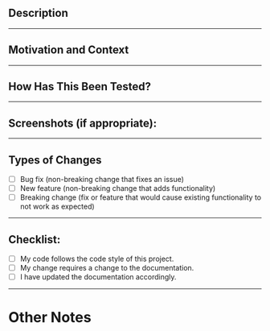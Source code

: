 <!--- Provide a general summary of your changes in the Title above -->

## Description

<!--- Describe your changes in detail -->

---

## Motivation and Context

<!--- Why is this change required? What problem does it solve? -->

<!--- If it fixes an open issue, please link to the issue here. -->

---

## How Has This Been Tested?

<!--- Please describe in detail how you tested your changes. -->
<!--- Include details of your testing environment, the tests you ran to -->

<!--- see how your change affects other areas of the code, etc. -->

---

## Screenshots (if appropriate):

---

## Types of Changes

<!--- What types of changes does your code introduce? Put an `x` in all the boxes that apply: -->

- [ ] Bug fix (non-breaking change that fixes an issue)
- [ ] New feature (non-breaking change that adds functionality)
- [ ] Breaking change (fix or feature that would cause existing functionality to not work as expected)

---

## Checklist:

<!--- Go over all the following points, and put an `x` in all the boxes that apply. -->
<!--- If you're unsure about any of these, don't hesitate to ask. We're here to help! -->

- [ ] My code follows the code style of this project.
- [ ] My change requires a change to the documentation.
- [ ] I have updated the documentation accordingly.

---

# Other Notes

<!---
Add any notes or dependencies for this PR here or leave as NONE
-->
